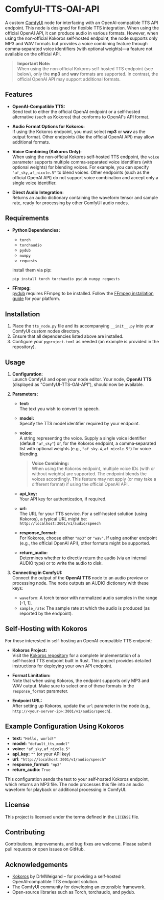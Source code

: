 # ComfyUI-TTS-OAI-API

A custom [ComfyUI](https://github.com/comfyanonymous/ComfyUI) node for interfacing with an OpenAI‑compatible TTS API endpoint. This node is designed for flexible TTS integration. When using the official OpenAI API, it can produce audio in various formats. However, when using the non‑official Kokoros self‑hosted endpoint, the node supports only MP3 and WAV formats but provides a voice combining feature through comma‑separated voice identifiers (with optional weights)—a feature not available on the official API.

> **Important Note:**  
> When using the non‑official Kokoros self‑hosted TTS endpoint (see below), only the **mp3** and **wav** formats are supported. In contrast, the official OpenAI API may support additional formats.

## Features

- **OpenAI‑Compatible TTS:**  
  Send text to either the official OpenAI endpoint or a self‑hosted alternative (such as Kokoros) that conforms to OpenAI's API format.
  
- **Audio Format Options for Kokoros:**  
  If using the Kokoros endpoint, you must select **mp3** or **wav** as the output format. Other endpoints (like the official OpenAI API) may allow additional formats.
  
- **Voice Combining (Kokoros Only):**  
  When using the non‑official Kokoros self‑hosted TTS endpoint, the `voice` parameter supports multiple comma‑separated voice identifiers (with optional weights) for blending voices. For example, you can specify `"af_sky,af_nicole.5"` to blend voices. Other endpoints (such as the official OpenAI API) do not support voice combination and accept only a single voice identifier.
  
- **Direct Audio Integration:**  
  Returns an audio dictionary containing the waveform tensor and sample rate, ready for processing by other ComfyUI audio nodes.

## Requirements

- **Python Dependencies:**  
  - `torch`
  - `torchaudio`
  - `pydub`
  - `numpy`
  - `requests`
  
  Install them via pip:

  ```bash
  pip install torch torchaudio pydub numpy requests
  ```

- **FFmpeg:**  
  [pydub](https://github.com/jiaaro/pydub) requires FFmpeg to be installed. Follow the [FFmpeg installation guide](https://ffmpeg.org/download.html) for your platform.

## Installation

1. Place the `tts_node.py` file and its accompanying `__init__.py` into your ComfyUI custom nodes directory.
2. Ensure that all dependencies listed above are installed.
3. Configure your `pyproject.toml` as needed (an example is provided in the repository).

## Usage

1. **Configuration:**  
   Launch ComfyUI and open your node editor. Your node, **OpenAI TTS** (displayed as "ComfyUI-TTS-OAI-API"), should now be available.
   
2. **Parameters:**  
   - **text:**  
     The text you wish to convert to speech.
     
   - **model:**  
     Specify the TTS model identifier required by your endpoint.
     
   - **voice:**  
     A string representing the voice. Supply a single voice identifier (default `"af_sky"`) or, for the Kokoros endpoint, a comma‑separated list with optional weights (e.g., `"af_sky.4,af_nicole.5"`) for voice blending.
     
     > **Voice Combining:**  
     When using the Kokoros endpoint, multiple voice IDs (with or without weights) are supported. The endpoint blends the voices accordingly. This feature may not apply (or may take a different format) if using the official OpenAI API.
     
   - **api_key:**  
     Your API key for authentication, if required.
     
   - **url:**  
     The URL for your TTS service. For a self‑hosted solution (using Kokoros), a typical URL might be:  
     `http://localhost:3001/v1/audio/speech`
     
   - **response_format:**  
     For Kokoros, choose either `"mp3"` or `"wav"`. If using another endpoint (e.g., the official OpenAI API), other formats might be supported.
     
   - **return_audio:**  
     Determines whether to directly return the audio (via an internal AUDIO type) or to write the audio to disk.

3. **Connecting in ComfyUI:**  
   Connect the output of the **OpenAI TTS** node to an audio preview or processing node. The node outputs an AUDIO dictionary with these keys:
   - `waveform`: A torch tensor with normalized audio samples in the range [-1, 1].
   - `sample_rate`: The sample rate at which the audio is produced (as reported by the endpoint).

## Self-Hosting with Kokoros

For those interested in self-hosting an OpenAI‑compatible TTS endpoint:

- **Kokoros Project:**  
  Visit the [Kokoros repository](https://github.com/DrMWeigand/Kokoros) for a complete implementation of a self‑hosted TTS endpoint built in Rust. This project provides detailed instructions for deploying your own API endpoint.
  
- **Format Limitation:**  
  Note that when using Kokoros, the endpoint supports only MP3 and WAV output. Make sure to select one of these formats in the `response_format` parameter.
  
- **Endpoint URL:**  
  After setting up Kokoros, update the `url` parameter in the node (e.g., `http://<your-server-ip>:3001/v1/audio/speech`).

## Example Configuration Using Kokoros

- **text:** `"Hello, world!"`
- **model:** `"default_tts_model"`
- **voice:** `"af_sky,af_nicole.5"`
- **api_key:** `""` (or your API key)
- **url:** `"http://localhost:3001/v1/audio/speech"`
- **response_format:** `"mp3"`
- **return_audio:** `True`

This configuration sends the text to your self‑hosted Kokoros endpoint, which returns an MP3 file. The node processes this file into an audio waveform for playback or additional processing in ComfyUI.

## License

This project is licensed under the terms defined in the `LICENSE` file.

## Contributing

Contributions, improvements, and bug fixes are welcome. Please submit pull requests or open issues on GitHub.

## Acknowledgements

- [Kokoros](https://github.com/DrMWeigand/Kokoros) by DrMWeigand – for providing a self‑hosted OpenAI‑compatible TTS endpoint solution.
- The ComfyUI community for developing an extensible framework.
- Open-source libraries such as Torch, torchaudio, and pydub.


